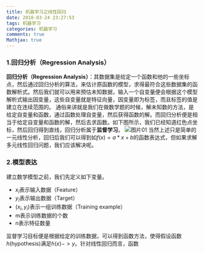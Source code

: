 ```yaml
---
title: 机器学习之线性回归
date: 2018-03-24 23:27:53
tags: 机器学习
categories: 机器学习
comments: true
Mathjax: true
---
```


### 1.回归分析（Regression Analysis）
**回归分析（Regression Analysis）**：其数据集是给定一个函数和他的一些坐标点，然后通过回归分析的算法，来估计原函数的模型，求得最符合这些数据集的函数解析式。然后我们就可以用来预估未知数据，输入一个自变量便会根据这个模型解析式输出因变量，这些自变量就是特征向量，因变量即为标签，而且标签的值是建立在连续范围的。
通俗来讲就是我们在做数学题的时候，解未知数的方法，是给定自变量和函数，通过函数处理自变量，然后获得函数的解。而回归分析便是相当于给定自变量和函数的解，然后去求函数。如下图所示，我们已经知道红色点坐标，然后回归得到直线，回归分析属于**监督学习**。
![图片01](机器学习之线性回归/图片01.png)
当然上述只是简单的一元线性分析，回归后我们可以得到如$f(x)=a*x+b$的函数表达式，但如果求解多元线性回归问题，我们应该解决呢。
### 2.模型表达

建立数学模型之前，我们先定义如下变量。

+  $x_i$表示输入数据（Feature）
+  $y_i$表示输出数据（Target）
+  $(x_i,y_i)$表示一组训练数据（Training example）
+ m表示训练数据的个数
+ n表示特征数量

监督学习目标便是根据给定的训练数据，可以得到函数方法，使得假设函数$h$(hypothesis)满足$h(x)->y$。针对线性回归而言，函数



